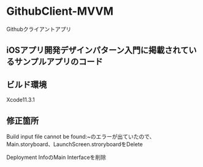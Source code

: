 # GithubClient-MVVM
Githubクライアントアプリ

## iOSアプリ開発デザインパターン入門に掲載されているサンプルアプリのコード

## ビルド環境
Xcode11.3.1

## 修正箇所

Build input file cannot be found:~のエラーが出ていたので、
Main.storyboard、LaunchScreen.stroryboardをDelete


Deployment InfoのMain Interfaceを削除

